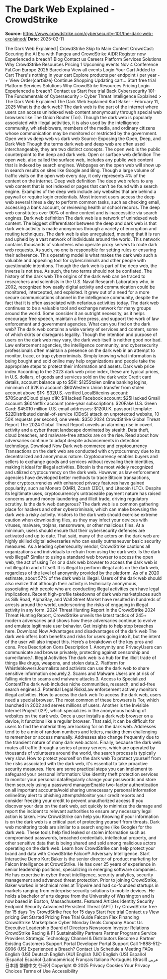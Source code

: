 # The Dark Web Explained - CrowdStrike

**Source:** https://www.crowdstrike.com/cybersecurity-101/the-dark-web-explained/
**Date:** 2025-02-11

The Dark Web Explained | CrowdStrike Skip to Main Content CrowdCast: Securing the AI Era with Pangea and CrowdStrike AIDR Register now Experienced a breach? Blog Contact us Careers Platform Services Solutions Why CrowdStrike Resources Pricing 1 Upcoming events Nov 4 Conference Fal.Con Europe 2025 Barcelona View all events Login Your Cart Added to Cart There's nothing in your cart Explore products per endpoint / per year - + View Order{cartSize} Continue Shopping Updating cart... Start free trial Platform Services Solutions Why CrowdStrike Resources Pricing Login Experienced a breach? Contact us Start free trial Back Cybersecurity 101: The Fundamentals of Cybersecurity > Cyber Threat Intelligence Explained > The Dark Web Explained The Dark Web Explained Kurt Baker - February 11, 2025 What is the dark web? The dark web is the part of the internet where users can access unindexed web content anonymously through special web browsers like The Onion Router (Tor). Though the dark web is popularly associated with illegal activities, it is also used by the intelligence community, whistleblowers, members of the media, and ordinary citizens whose communication may be monitored or restricted by the government. Open web vs deep web vs dark web Source: Exposing the Open, Deep, and Dark Web Though the terms dark web and deep web are often used interchangeably, they are two distinct concepts. The open web is the public counterpoint to the deep and dark web. Open or surface web definition The open web, also called the surface web, includes any public web content that is indexed by search engines. Webpages on the open web will show up in search results on sites like Google and Bing. Though a large volume of traffic visits on the open web every day, it only represents 4% of the content on the internet. Deep web definition The deep web refers to any web content that is not indexed or pages that can’t be found with a search engine. Examples of the deep web include any websites that are behind a paywall or require login credentials. Most internet users access the deep web several times a day to perform common tasks, such as checking email, accessing a bank account, or reviewing health or school records. The deep web constitutes over 90% of online content and is inaccessible via search engines. Dark web definition The dark web is a network of unindexed web content. The biggest differentiator between the deep and dark web is that dark web activity is made anonymous through a variety of encryption and routing techniques. The dark web is also unregulated, meaning that it is run and upheld by a vast network of individuals around the world. This network contains thousands of volunteers who operate proxy servers to route dark web requests. As such, no one is responsible for setting rules or ensuring their adherence. This operating model is what makes the dark web such a valuable and appealing tool for cybercriminals and other people with questionable intentions. Though the dark web is part of the deep web, the inverse is not true. As such, the two terms should not be conflated. The history of the dark web The origins of the dark web can be traced to researchers and scientists in the U.S. Naval Research Laboratory who, in 2002, recognized how easily digital activity and communication could be monitored, intercepted, and exploited. It grew out of a need for a more secure communications channel in the intelligence community, despite the fact that it is often associated with nefarious activities today. The dark web continues to be a valuable tool and exchange network for many groups around the world. Some consider it an outright necessity, as it helps encourage free speech, maintain a free press, and support the work of law enforcement and government agencies. What can you find on the dark web? The dark web contains a wide variety of services and content, some of which skirts or disregards legality. Though the intention and purpose of users on the dark web may vary, the dark web itself is neither good nor bad. Law enforcement agencies, the intelligence community, and cybersecurity professionals often maintain a presence on the dark web in an attempt to monitor, trace, or trap cybercriminals. Simply knowing what information is being bought and sold online may help organizations and people take the appropriate steps to protect their information and assets. Dark web price index According to the 2023 dark web price index, these are typical prices, in U.S. dollars, of goods and services sold on the dark web: Credit card details, account balance up to $5K: $125Stolen online banking logins, minimum of $2K in account: $60Western Union transfer from stolen account above $1K: $32U.S.-verified LocalBitcoins account: $70SoundCloud plays x1K: $1Hacked Facebook account: $25Hacked Gmail account: $60Netflix account (one-year subscription): $20Fake U.S. Green Card: $45010 million U.S. email addresses: $120U.K. passport template: $22Distributed denial-of-service (DDoS) attack on unprotected website, 10-50K requests per second, one week: $350 2024 CrowdStrike Global Threat Report The 2024 Global Threat Report unveils an alarming rise in covert activity and a cyber threat landscape dominated by stealth. Data theft, cloud breaches, and malware-free attacks are on the rise. Read about how adversaries continue to adapt despite advancements in detection technology. Download Now Dark web commerce and cryptocurrency Transactions on the dark web are conducted with cryptocurrency due to its decentralized and anonymous nature. Cryptocurrency enables buyers and sellers to exchange goods and services without revealing their identities, making it ideal for illegal activities. Bitcoin is the most widely recognized and utilized cryptocurrency on the dark web. However, as law enforcement agencies have developed better methods to trace Bitcoin transactions, other cryptocurrencies with enhanced privacy features have gained popularity, such as Monero (XMR), Zcash (ZEC), and Litecoin (LTC). Despite its legitimate uses, cryptocurrency’s untraceable payment nature has raised concerns around money laundering and illicit trade, driving regulatory scrutiny. Is the dark web dangerous? The dark web is a common gathering place for hackers and other cybercriminals, which can make browsing the dark web a risky activity. Visitors to the dark web should exercise extreme caution when downloading files, as they may infect your devices with viruses, malware, trojans, ransomware, or other malicious files. At a minimum, users should ensure that their cybersecurity defenses are activated and up to date. That said, many of the actors on the dark web are highly skilled digital adversaries who can easily outmaneuver basic security measures. As a leading cybersecurity vendor, CrowdStrike cautions all organizations and individuals to refrain from using the dark web. Is the dark web illegal? Similar to using a standard web browser to access the open web, the act of using Tor or a dark web browser to access the dark web is not illegal in and of itself. It is illegal to perform illegal acts on the dark web, regardless of the level of anonymity provided by the platform. As of a 2020 estimate, about 57% of the dark web is illegal. Users of the dark web should also realize that although their activity is technically anonymous, associating with people who are conducting illegal activities can have legal implications. Recent high-profile takedowns of dark web marketplaces such as Silk Road, AlphaBay, and Wall Street Market have resulted in hundreds of arrests around the world, underscoring the risks of engaging in illegal activity in any form. 2024 Threat Hunting Report In the CrowdStrike 2024 Threat Hunting Report, CrowdStrike unveils the latest tactics of 245+ modern adversaries and shows how these adversaries continue to evolve and emulate legitimate user behavior. Get insights to help stop breaches here. Download Now Advantages and disadvantages of the dark web The dark web offers both benefits and risks for users going into it, but the intent of the user will also impact this. Here’s a breakdown of the key pros and cons. Pros Description Cons Description 1. Anonymity and PrivacyUsers can communicate and browse privately, protecting against censorship and surveillance.1. Illegal Activities The dark web is a hub for the illicit trade of things like drugs, weapons, and stolen data.2. Platform for WhistleblowersJournalists and activists can use the dark web to share sensitive information securely.2. Scams and Malware.Users are at risk of falling victim to scams and malware attacks.3. Access to Specialized ContentThe dark web includes niche communities, research, and ad-free search engines.3. Potential Legal RisksLaw enforcement actively monitors illegal activities. How to access the dark web To access the dark web, users need a special browser. The most common of these browsers is Tor, which launched in 2002 and serves millions of users. Another is the Invisible Internet Project (I2P), which specializes in the anonymous hosting of websites on the dark web. Once a user installs a dark web browser on a device, it functions like a regular browser. That said, it can be difficult for users to find the material they are looking for on the dark web. Addresses tend to be a mix of random numbers and letters, making them challenging to remember or access manually. Addresses also change frequently due to the transient nature of many dark web actors. Finally, because the dark web routes all traffic through a series of proxy servers, which are operated by thousands of volunteers around the world, the search process is typically very slow. How to protect yourself on the dark web To protect yourself from the risks associated with the dark web, it's essential to take proactive security measures. Here are some practical steps you can implement to safeguard your personal information: Use identity theft protection services to monitor your personal dataRegularly change your passwords and store them securely using a password managerEnable two-factor authentication on all important accountsAvoid sharing unnecessary personal information onlineStay alert to phishing attemptsMonitor your credit reports and consider freezing your credit to prevent unauthorized access If you discover your data on the dark web, act quickly to minimize the damage and report the incident to relevant authorities to ensure any necessary legal action is taken. How CrowdStrike can help you Knowing if your information is on the dark web is a critical part of protecting yourself from threats. Dark web monitoring tools are similar to a search engine (like Google) for the dark web. These tools help find leaked or stolen information such as compromised passwords, breached credentials, intellectual property, and other sensitive data that is being shared and sold among malicious actors operating on the dark web. Learn how CrowdStrike can help protect your brand and data with CrowdStrike Falcon® Adversary Intelligence. Start Interactive Demo Kurt Baker is the senior director of product marketing for Falcon Intelligence at CrowdStrike. He has over 25 years of experience in senior leadership positions, specializing in emerging software companies. He has expertise in cyber threat intelligence, security analytics, security management and advanced threat protection. Prior to joining CrowdStrike, Baker worked in technical roles at Tripwire and had co-founded startups in markets ranging from enterprise security solutions to mobile devices. He holds a bachelor of arts degree from the University of Washington and is now based in Boston, Massachusetts. Featured Articles Identity Security Endpoint Security Advanced Persistent Threat (APT) Try CrowdStrike free for 15 days Try CrowdStrike free for 15 days Start free trial Contact us View pricing Get Started Pricing Free Trial Guide Falcon Flex Financing CrowdStrike Marketplace Cyber Monday Deals Company About Us Executive Leadership Board of Directors Newsroom Investor Relations CrowdStrike Racing & F1 Sustainability Partners Partner Programs Service Providers Strategic Technology Channel & Distributors Become a Partner Existing Customers Support Portal Developer Portal Support Call 1-888-512-8906 (US) Experienced a Breach? Contact Us Schedule a Meeting FAQs English (US) Deutsch English (AU) English (UK) English (US) Español (España) Español (Latinoamérica) Français Italiano Português (Brasil) عربى 日本語 繁體中文 한국어 Copyright © 2025 Privacy Cookies Your Privacy Choices Terms of Use Accessibility